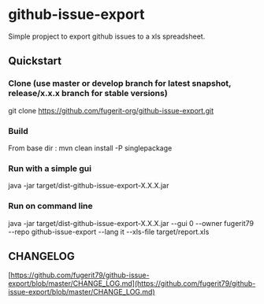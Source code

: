# github-issue-export

Simple propject to export github issues to a xls spreadsheet.

## Quickstart

### Clone (use master or develop branch for latest snapshot, release/x.x.x branch for stable versions)
git clone https://github.com/fugerit-org/github-issue-export.git

### Build
From base dir : 
mvn clean install -P singlepackage

### Run with a simple gui
java -jar target/dist-github-issue-export-X.X.X.jar

### Run on command line
java -jar target/dist-github-issue-export-X.X.X.jar --gui 0 --owner fugerit79 --repo github-issue-export --lang it --xls-file target/report.xls


## CHANGELOG
[https://github.com/fugerit79/github-issue-export/blob/master/CHANGE_LOG.md](https://github.com/fugerit79/github-issue-export/blob/master/CHANGE_LOG.md)

